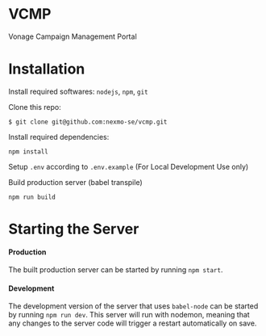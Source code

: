 # VCMP
Vonage Campaign Management Portal

# Installation
Install required softwares: `nodejs`, `npm`, `git`

Clone this repo:
```
$ git clone git@github.com:nexmo-se/vcmp.git
```
Install required dependencies: 
```
npm install
```

Setup `.env` according to `.env.example` (For Local Development Use only)

Build production server (babel transpile)
```
npm run build
```

# Starting the Server
#### Production
The built production server can be started by running `npm start`.

#### Development
The development version of the server that uses `babel-node` can be started by running `npm run dev`.
This server will run with nodemon, meaning that any changes to the server code will trigger a restart automatically on save.
